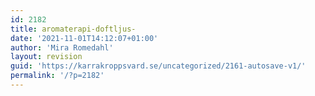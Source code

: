 ```yaml
---
id: 2182
title: aromaterapi-doftljus-
date: '2021-11-01T14:12:07+01:00'
author: 'Mira Romedahl'
layout: revision
guid: 'https://karrakroppsvard.se/uncategorized/2161-autosave-v1/'
permalink: '/?p=2182'
---
```


